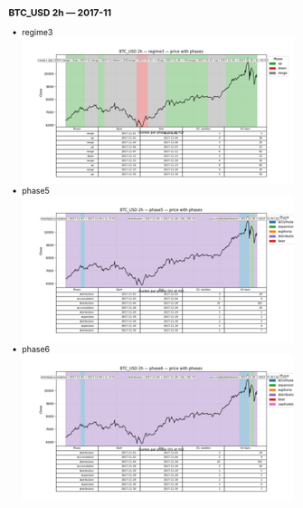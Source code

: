 ### BTC_USD 2h — 2017-11

- regime3
![BTC_USD_2h_regime3_2017-11_phase_price.png](outputs/fourier/phase_monthly/BTC_USD/2h/2017/2017-11/BTC_USD_2h_regime3_2017-11_phase_price.png)
- phase5
![BTC_USD_2h_phase5_2017-11_phase_price.png](outputs/fourier/phase_monthly/BTC_USD/2h/2017/2017-11/BTC_USD_2h_phase5_2017-11_phase_price.png)
- phase6
![BTC_USD_2h_phase6_2017-11_phase_price.png](outputs/fourier/phase_monthly/BTC_USD/2h/2017/2017-11/BTC_USD_2h_phase6_2017-11_phase_price.png)